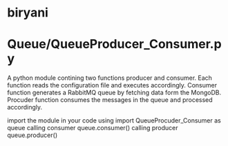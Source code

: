 # biryani


# Queue/QueueProducer_Consumer.py
A python module contining two functions producer and consumer. Each function reads the configuration file and executes accordingly.
Consumer function generates a RabbitMQ queue by fetching data form the MongoDB.
Procuder function consumes the messages in the queue and processed accordingly.

import the module in your code using 
import QueueProcuder_Consumer as queue
calling consumer 
queue.consumer()
calling producer
queue.producer()
